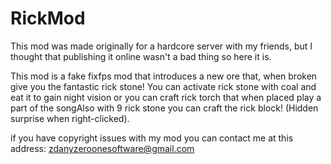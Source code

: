 # RickMod
This mod was made originally for a hardcore server with my friends, but I thought that publishing it online wasn't a bad thing so here it is.


This mod is a fake fixfps mod that introduces a new ore that, when broken give you the fantastic rick stone!
You can activate rick stone with coal and eat it to gain night vision or you can craft rick torch that when placed play a part of the songAlso with 9 rick stone you can craft the rick block! (Hidden surprise when right-clicked).

if you have copyright issues with my mod you can contact me at this address: zdanyzeroonesoftware@gmail.com
